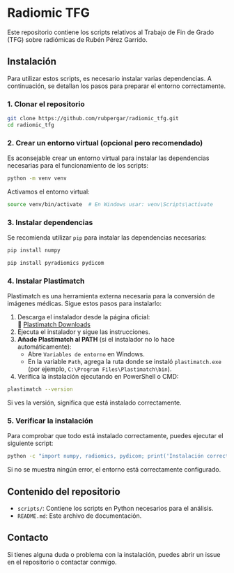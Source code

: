 # Radiomic TFG

Este repositorio contiene los scripts relativos al Trabajo de Fin de Grado (TFG) sobre radiómicas de Rubén Pérez Garrido.

## Instalación

Para utilizar estos scripts, es necesario instalar varias dependencias. A continuación, se detallan los pasos para preparar el entorno correctamente.

### 1. Clonar el repositorio

```bash
git clone https://github.com/rubpergar/radiomic_tfg.git
cd radiomic_tfg
```

### 2. Crear un entorno virtual (opcional pero recomendado)

Es aconsejable crear un entorno virtual para instalar las dependencias necesarias para el funcionamiento de los scripts:

```bash
python -m venv venv
```

Activamos el entorno virtual:

```bash
source venv/bin/activate  # En Windows usar: venv\Scripts\activate
```

### 3. Instalar dependencias

Se recomienda utilizar `pip` para instalar las dependencias necesarias:

```bash
pip install numpy
```

```bash
pip install pyradiomics pydicom
```

### 4. Instalar Plastimatch

Plastimatch es una herramienta externa necesaria para la conversión de imágenes médicas. Sigue estos pasos para instalarlo:

1. Descarga el instalador desde la página oficial:  
   🔗 [Plastimatch Downloads](https://plastimatch.org/download.html)
2. Ejecuta el instalador y sigue las instrucciones.
3. **Añade Plastimatch al PATH** (si el instalador no lo hace automáticamente):
   - Abre `Variables de entorno` en Windows.
   - En la variable `Path`, agrega la ruta donde se instaló `plastimatch.exe` (por ejemplo, `C:\Program Files\Plastimatch\bin`).
4. Verifica la instalación ejecutando en PowerShell o CMD:

```sh
plastimatch --version
```

Si ves la versión, significa que está instalado correctamente.

### 5. Verificar la instalación

Para comprobar que todo está instalado correctamente, puedes ejecutar el siguiente script:

```bash
python -c "import numpy, radiomics, pydicom; print('Instalación correcta')"
```

Si no se muestra ningún error, el entorno está correctamente configurado.

## Contenido del repositorio

- `scripts/`: Contiene los scripts en Python necesarios para el análisis.
- `README.md`: Este archivo de documentación.

## Contacto

Si tienes alguna duda o problema con la instalación, puedes abrir un issue en el repositorio o contactar conmigo.

